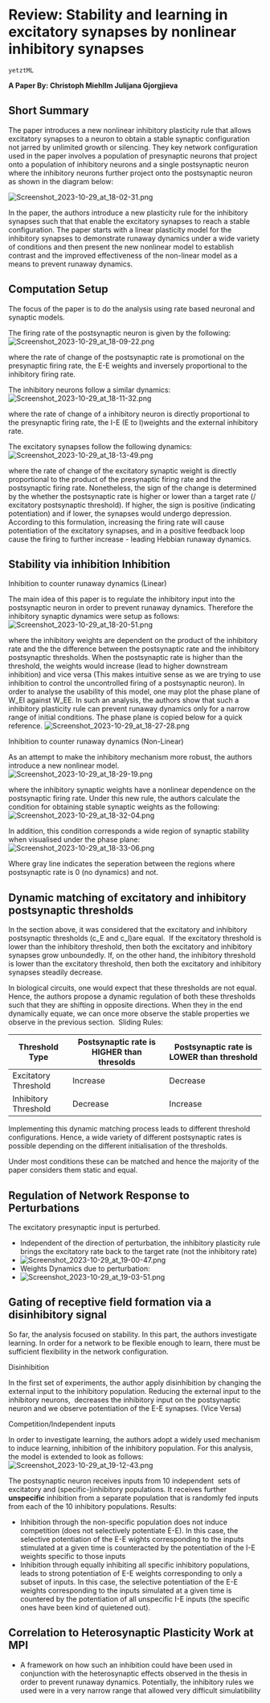 # Review: Stability and learning in excitatory synapses by nonlinear inhibitory synapses

`yetztML`

**A Paper By: Christoph MiehlIm Julijana Gjorgjieva**

## Short Summary

The paper introduces a new nonlinear inhibitory plasticity rule that allows excitatory synapses to a neuron to obtain a stable synaptic configuration not jarred by unlimited growth or silencing. They key network configuration used in the paper involves a population of presynaptic neurons that project onto a population of inhibitory neurons and a single postsynaptic neuron where the inhibitory neurons further project onto the postsynaptic neuron as shown in the diagram below:

![Screenshot_2023-10-29_at_18-02-31.png](image/Screenshot_2023-10-29_at_18-02-31.png)

In the paper, the authors introduce a new plasticity rule for the inhibitory synapses such that that enable the excitatory synapses to reach a stable configuration. The paper starts with a linear plasticity model for the inhibitory synapses to demonstrate runaway dynamics under a wide variety of conditions and then present the new nonlinear model to establish contrast and the improved effectiveness of the non\-linear model as a means to prevent runaway dynamics.

## Computation Setup

The focus of the paper is to do the analysis using rate based neuronal and synaptic models. 

The firing rate of the postsynaptic neuron is given by the following:
![Screenshot_2023-10-29_at_18-09-22.png](image/Screenshot_2023-10-29_at_18-09-22.png)

where the rate of change of the postsynaptic rate is promotional on the presynaptic firing rate, the E\-E weights and inversely proportional to the inhibitory firing rate.

The inhibitory neurons follow a similar dynamics:
![Screenshot_2023-10-29_at_18-11-32.png](image/Screenshot_2023-10-29_at_18-11-32.png)

where the rate of change of a inhibitory neuron is directly proportional to the presynaptic firing rate, the I\-E \(E to I\)weights and the external inhibitory rate.

The excitatory synapses follow the following dynamics:
![Screenshot_2023-10-29_at_18-13-49.png](image/Screenshot_2023-10-29_at_18-13-49.png)

where the rate of change of the excitatory synaptic weight is directly proportional to the product of the presynaptic firing rate and the postsynaptic firing rate. Nonetheless, the sign of the change is determined by the whether the postsynaptic rate is higher or lower than a target rate \(/ excitatory postsynaptic threshold\). If higher, the sign is positive \(indicating potentiation\) and if lower, the synapses would undergo depression. According to this formulation, increasing the firing rate will cause potentiation of the excitatory synapses, and in a positive feedback loop cause the firing to further increase \- leading Hebbian runaway dynamics.

## Stability via inhibition Inhibition

Inhibition to counter runaway dynamics \(Linear\)

The main idea of this paper is to regulate the inhibitory input into the postsynaptic neuron in order to prevent runaway dynamics. Therefore the inhibitory synaptic dynamics were setup as follows:
![Screenshot_2023-10-29_at_18-20-51.png](image/Screenshot_2023-10-29_at_18-20-51.png)

where the inhibitory weights are dependent on the product of the inhibitory rate and the the difference between the postsynaptic rate and the inhibitory postsynaptic thresholds. When the postsynaptic rate is higher than the threshold, the weights would increase \(lead to higher downstream inhibition\) and vice versa \(This makes intuitive sense as we are trying to use inhibition to control the uncontrolled firing of a postsynaptic neuron\). In order to analyse the usability of this model, one may plot the phase plane of W\_EI against W\_EE. In such an analysis, the authors show that such a inhibitory plasticity rule can prevent runaway dynamics only for a narrow range of initial conditions. The phase plane is copied below for a quick reference.
![Screenshot_2023-10-29_at_18-27-28.png](image/Screenshot_2023-10-29_at_18-27-28.png)

Inhibition to counter runaway dynamics \(Non\-Linear\)

As an attempt to make the inhibitory mechanism more robust, the authors introduce a new nonlinear model.
![Screenshot_2023-10-29_at_18-29-19.png](image/Screenshot_2023-10-29_at_18-29-19.png)

where the inhibitory synaptic weights have a nonlinear dependence on the postsynaptic firing rate. Under this new rule, the authors calculate the condition for obtaining stable synaptic weights as the following:
![Screenshot_2023-10-29_at_18-32-04.png](image/Screenshot_2023-10-29_at_18-32-04.png)

In addition, this condition corresponds a wide region of synaptic stability when visualised under the phase plane:
![Screenshot_2023-10-29_at_18-33-06.png](image/Screenshot_2023-10-29_at_18-33-06.png)

Where gray line indicates the seperation between the regions where postsynaptic rate is 0 \(no dynamics\) and not.

## Dynamic matching of excitatory and inhibitory postsynaptic thresholds

In the section above, it was considered that the excitatory and inhibitory postsynaptic thresholds \(c\_E and c\_I\)are equal.  If the excitatory threshold is lower than the inhibitory threshold, then both the excitatory and inhibitory synapses grow unboundedly. If, on the other hand, the inhibitory threshold is lower than the excitatory threshold, then both the excitatory and inhibitory synapses steadily decrease. 

In biological circuits, one would expect that these thresholds are not equal. Hence, the authors propose a dynamic regulation of both these thresholds such that they are shifting in opposite directions. When they in the end dynamically equate, we can once more observe the stable properties we observe in the previous section.  Sliding Rules:

|Threshold Type      |Postsynaptic rate is HIGHER than thresolds|Postsynaptic rate is LOWER than threshold|
|--------------------|------------------------------------------|-----------------------------------------|
|Excitatory Threshold|Increase                                  |Decrease                                 |
|Inhibitory Threshold|Decrease                                  |Increase                                 |

Implementing this dynamic matching process leads to different threshold configurations. Hence, a wide variety of different postsynaptic rates is possible depending on the different initialisation of the thresholds.

Under most conditions these can be matched and hence the majority of the paper considers them static and equal.

## Regulation of Network Response to Perturbations

The excitatory presynaptic input is perturbed.

- Independent of the direction of perturbation, the inhibitory plasticity rule brings the excitatory rate back to the target rate \(not the inhibitory rate\)
- ![Screenshot_2023-10-29_at_19-00-47.png](image/Screenshot_2023-10-29_at_19-00-47.png)
- Weights Dynamics due to perturbation:
- ![Screenshot_2023-10-29_at_19-03-51.png](image/Screenshot_2023-10-29_at_19-03-51.png)

## Gating of receptive field formation via a disinhibitory signal

So far, the analysis focused on stability. In this part, the authors investigate learning. In order for a network to be flexible enough to learn, there must be sufficient flexibility in the network configuration.

Disinhibition

In the first set of experiments, the author apply disinhibition by changing the external input to the inhibitory population. Reducing the external input to the inhibitory neurons,  decreases the inhibitory input on the postsynaptic neuron and we observe potentiation of the E\-E synapses. \(Vice Versa\)

Competition/Independent inputs

In order to investigate learning, the authors adopt a widely used mechanism to induce learning, inhibition of the inhibitory population. For this analysis, the model is extended to look as follows:
![Screenshot_2023-10-29_at_19-12-43.png](image/Screenshot_2023-10-29_at_19-12-43.png)

The postsynaptic neuron receives inputs from 10 independent  sets of excitatory and \(specific\-\)inhibitory populations. It receives further **unspecific** inhibition from a separate population that is randomly fed inputs from each of the 10 inhibitory populations. Results:

- Inhibition through the non\-specific population does not induce competition \(does not selectively potentiate E\-E\). In this case, the selective potentiation of the E\-E wights corresponding to the inputs stimulated at a given time is counteracted by the potentiation of the I\-E weights specific to those inputs
- Inhibition through equally inhibiting all specific inhibitory populations, leads to strong potentiation of E\-E weights corresponding to only a subset of inputs. In this case, the selective potentiation of the E\-E weights corresponding to the inputs simulated at a given time is countered by the potentiation of all unspecific I\-E inputs \(the specific ones have been kind of quietened out\). 

## Correlation to Heterosynaptic Plasticity Work at MPI

- A framework on how such an inhibition could have been used in conjunction with the heterosynaptic effects observed in the thesis in order to prevent runaway dynamics. Potentially, the inhibitory rules we used were in a very narrow range that allowed very difficult simulatibility
